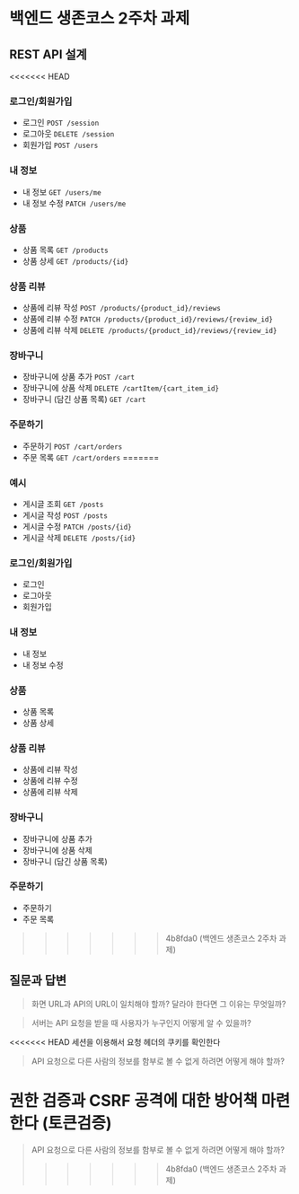 # 백엔드 생존코스 2주차 과제

## REST API 설계

<<<<<<< HEAD
### 로그인/회원가입

- 로그인 `POST /session`
- 로그아웃 `DELETE /session`
- 회원가입 `POST /users`

### 내 정보

- 내 정보 `GET /users/me`
- 내 정보 수정 `PATCH /users/me`

### 상품

- 상품 목록 `GET /products`
- 상품 상세 `GET /products/{id}`

### 상품 리뷰

- 상품에 리뷰 작성 `POST /products/{product_id}/reviews`
- 상품에 리뷰 수정 `PATCH /products/{product_id}/reviews/{review_id}`
- 상품에 리뷰 삭제 `DELETE /products/{product_id}/reviews/{review_id}`

### 장바구니

- 장바구니에 상품 추가 `POST /cart`
- 장바구니에 상품 삭제 `DELETE /cartItem/{cart_item_id}`
- 장바구니 (담긴 상품 목록) `GET /cart`

### 주문하기

- 주문하기 `POST /cart/orders`
- 주문 목록 `GET /cart/orders`
=======
### 예시

- 게시글 조회 `GET /posts`
- 게시글 작성 `POST /posts`
- 게시글 수정 `PATCH /posts/{id}`
- 게시글 삭제 `DELETE /posts/{id}`

### 로그인/회원가입

- 로그인
- 로그아웃
- 회원가입

### 내 정보

- 내 정보 
- 내 정보 수정 

### 상품

- 상품 목록
- 상품 상세

### 상품 리뷰

- 상품에 리뷰 작성
- 상품에 리뷰 수정
- 상품에 리뷰 삭제

### 장바구니

- 장바구니에 상품 추가
- 장바구니에 상품 삭제
- 장바구니 (담긴 상품 목록)

### 주문하기

- 주문하기
- 주문 목록
>>>>>>> 4b8fda0 (백엔드 생존코스 2주차 과제)

## 질문과 답변

> 화면 URL과 API의 URL이 일치해야 할까? 달라야 한다면 그 이유는 무엇일까?

> 서버는 API 요청을 받을 때 사용자가 누구인지 어떻게 알 수 있을까?

<<<<<<< HEAD
세션을 이용해서 요청 헤더의 쿠키를 확인한다

> API 요청으로 다른 사람의 정보를 함부로 볼 수 없게 하려면 어떻게 해야 할까?

권한 검증과 CSRF 공격에 대한 방어책 마련한다 (토큰검증)
=======
> API 요청으로 다른 사람의 정보를 함부로 볼 수 없게 하려면 어떻게 해야 할까?
>>>>>>> 4b8fda0 (백엔드 생존코스 2주차 과제)
